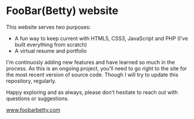 FooBar(Betty) website
=========

This website serves two purposes: 

* A fun way to keep current with HTML5, CSS3, JavaScript and PHP (I've built everything from scratch)
* A virtual resume and portfolio

I'm continuosly adding new features and have learned so much in the process. As this is an ongoing project, you'll need to go right to the site for the most recent version of source code. Though I will try to update this repository, regularly. 

Happy exploring and as always, please don't hesitate to reach out with questions or suggestions.

www.foobarbetty.com
